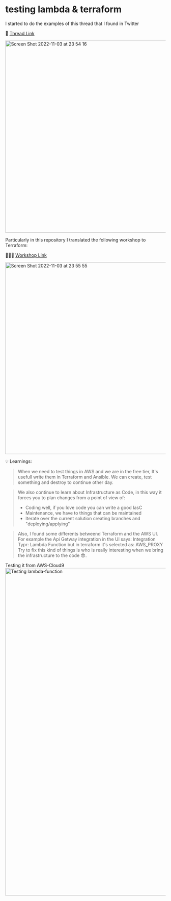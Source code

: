 # testing lambda & terraform

I started to do the examples of this thread that I found in Twitter 

🧵 [Thread Link](https://twitter.com/TowardsAws/status/1579350414197071872?s=20&t=-gxFcW-8fPbxvG5JWyfsug)

<img width="602" alt="Screen Shot 2022-11-03 at 23 54 16" src="https://user-images.githubusercontent.com/21373502/199875166-86b24261-fbc2-441c-9583-86444cf7fd90.png">


Particularly in this repository I translated the following workshop to Terraform:

🧑🏻‍💻 [Workshop Link](https://catalog.us-east-1.prod.workshops.aws/workshops/2c8321cb-812c-45a9-927d-206eea3a500f/en-US)

<img width="601" alt="Screen Shot 2022-11-03 at 23 55 55" src="https://user-images.githubusercontent.com/21373502/199875254-b7d218d2-f20c-4cbc-b7d2-56acaf4dfce2.png">


💡 Learnings: 

> When we need to test things in AWS and we are in the free tier, It's usefull write them in Terraform and Ansible. We can create, test something and destroy to continue other day.

> We also continue to learn about Infrastructure as Code, in this way it forces you to plan changes from a point of view of:
> - Coding well, if you love code you can write a good IasC
> - Maintenance, we have to things that can be maintained
> - Iterate over the current solution creating branches and "deploying/applying"

> Also, I found some differents betweend Terraform and the AWS UI. For example the Api Getway integration in the UI says:
> Integration Typr: Lambda Function
> but in terraform it's selected as: AWS_PROXY
> Try to fix this kind of things is who is really interesting when we bring the infrastructure to the code 😎.

Testing it from AWS-Cloud9
<img width="1027" alt="Testing lambda-function" src="https://user-images.githubusercontent.com/21373502/199877135-bdc0e189-9324-4f0d-b97b-cc0a4db0d92b.png">



